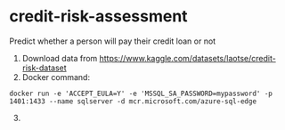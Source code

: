 # credit-risk-assessment
Predict whether a person will pay their credit loan or not

1. Download data from https://www.kaggle.com/datasets/laotse/credit-risk-dataset
2. Docker command:
```
docker run -e 'ACCEPT_EULA=Y' -e 'MSSQL_SA_PASSWORD=mypassword' -p 1401:1433 --name sqlserver -d mcr.microsoft.com/azure-sql-edge
```
3. 
